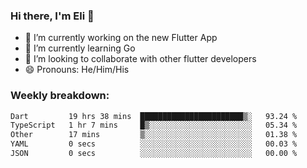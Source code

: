 ### Hi there, I'm Eli 👋
- 🔭 I’m currently working on the new Flutter App
- 🌱 I’m currently learning Go
- 🦄 I’m looking to collaborate with other flutter developers
- 😄 Pronouns: He/Him/His

### Weekly breakdown:
<!--START_SECTION:waka-->

```txt
Dart         19 hrs 38 mins  ███████████████████████▒░   93.24 %
TypeScript   1 hr 7 mins     █▒░░░░░░░░░░░░░░░░░░░░░░░   05.34 %
Other        17 mins         ▒░░░░░░░░░░░░░░░░░░░░░░░░   01.38 %
YAML         0 secs          ░░░░░░░░░░░░░░░░░░░░░░░░░   00.03 %
JSON         0 secs          ░░░░░░░░░░░░░░░░░░░░░░░░░   00.00 %
```

<!--END_SECTION:waka-->
